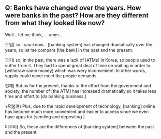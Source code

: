 ## Q: Banks have changed over the years. How were banks in the past? How are they different from what they looked like now?

Well... let me think, ... umm...

도입) so.. you know... [banking system] has changed dramatically over the years, so let me compare [the bank] in the past and the present.

과거) so, in the past, there was a lack of [ATMs] in Korea, so people used to suffer from it. They had to spend great deal of time on waiting in order to [withdraw some money] which was wery inconvenient. In other words, supply could never meet the people demands.

현재) But as for the present, thanks to the effort from the government and society, the number of [the ATM] has increased dramatically so it takes less time and effort to [do banking business.]

+덧붙여) Plus, due to the rapid development of technology, [banking] online has become much more convenient and easier to access since we even have apps for [sending and depositing ]

마무리) So, these are the differences of [banking system] between the past and the present.